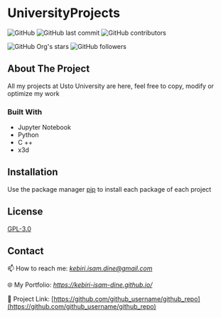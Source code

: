 # UniversityProjects

![GitHub](https://img.shields.io/github/license/kebiri-isam-dine/UniversityProjects?color=g&style=for-the-badge)
![GitHub last commit](https://img.shields.io/github/last-commit/kebiri-isam-dine/UniversityProjects?color=red&style=for-the-badge)
![GitHub contributors](https://img.shields.io/github/contributors/kebiri-isam-dine/UniversityProjects?color=yellow&style=for-the-badge)

![GitHub Org's stars](https://img.shields.io/github/stars/kebiri-isam-dine?style=social)
![GitHub followers](https://img.shields.io/github/followers/kebiri-isam-dine?style=social)

## About The Project

All my projects at Usto University are here, feel free to copy, modify or optimize my work

### Built With

* Jupyter Notebook
* Python
* C ++
* x3d

## Installation

Use the package manager [pip](https://pip.pypa.io/en/stable/) to install each package of each project





## License

[GPL-3.0](https://choosealicense.com/licenses/gpl-3.0/)

## Contact

📫 How to reach me: *kebiri.isam.dine@gmail.com*

🌐 My Portfolio: *<https://kebiri-isam-dine.github.io/>*

🔗 Project Link: [https://github.com/github_username/github_repo](https://github.com/github_username/github_repo)
